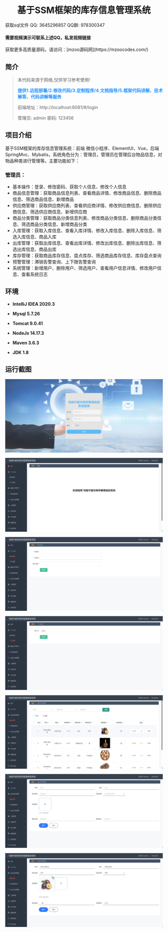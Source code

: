 <p><h1 align="center">基于SSM框架的库存信息管理系统</h1></p>

<p> 获取sql文件 QQ: 3645296857 QQ群: 978300347 </p>
<h4> 需要视频演示可联系上述QQ，私发视频链接 </h4>
<p> 获取更多高质量源码，请访问：[mzoo源码网](https://mzoocodes.com/)</p>

## 简介

> 本代码来源于网络,仅供学习参考使用!
>
> <b style="color: dodgerblue"> 提供1.远程部署/2.修改代码/3.定制程序/4.文档指导/5.框架代码讲解、技术解答、代码讲解等服务 </b>
>
> 前端地址：http://localhost:8081/#/login
>
> 管理员: admin 密码: 123456

## 项目介绍

基于SSM框架的库存信息管理系统：前端 微信小程序、ElementUI、Vue，后端 SpringMvc、Mybatis，系统角色分为：管理员，管理员在管理后台物品信息，对物品种类进行管理等。主要功能如下：

### 管理员：

- 基本操作：登录、修改密码、获取个人信息、修改个人信息
- 商品信息管理：获取商品信息列表、查看商品详情、修改商品信息、删除商品信息、筛选商品信息、新增商品
- 供应商管理：获取供应商列表、查看供应商详情、修改供应商信息、删除供应商信息、筛选供应商信息、新增供应商
- 商品分类管理：获取商品分类信息列表、修改商品分类信息、删除商品分类信息、筛选商品分类信息、新增商品分类
- 入库管理：获取入库信息、查看入库详情、修改入库信息、删除入库信息、筛选入库信息、商品入库
- 出库管理：获取出库信息、查看出库详情、修改出库信息、删除出库信息、筛选出库信息、商品出库
- 库存管理：获取商品库存信息、盘点库存、筛选商品库存信息、库存盘点查询
- 预警管理：滞销告警查询、上下限告警查询
- 系统管理：新增用户、删除用户、筛选用户、查看用户信息详情、修改用户信息、查看系统日志

## 环境

- <b>IntelliJ IDEA 2020.3</b>

- <b>Mysql 5.7.26</b>

- <b>Tomcat 9.0.41</b>

- <b>NodeJs 14.17.3</b>

- <b>Maven 3.6.3</b>

- <b>JDK 1.8</b>


## 运行截图
![](screenshot/1.png)

![](screenshot/2.png)

![](screenshot/3.png)

![](screenshot/4.png)

![](screenshot/5.png)

![](screenshot/6.png)

![](screenshot/7.png)


